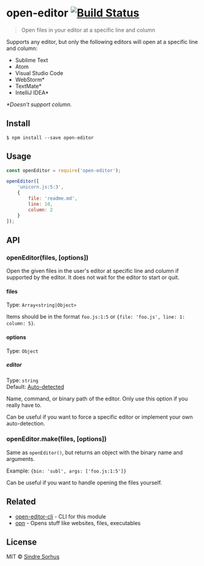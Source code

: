 # open-editor [![Build Status](https://travis-ci.org/sindresorhus/open-editor.svg?branch=master)](https://travis-ci.org/sindresorhus/open-editor)

> Open files in your editor at a specific line and column

Supports any editor, but only the following editors will open at a specific line and column:

- Sublime Text
- Atom
- Visual Studio Code
- WebStorm*
- TextMate*
- IntelliJ IDEA*

*\*Doesn't support column.*


## Install

```
$ npm install --save open-editor
```


## Usage

```js
const openEditor = require('open-editor');

openEditor([
	'unicorn.js:5:3',
	{
		file: 'readme.md',
		line: 10,
		column: 2
	}
]);
```


## API

### openEditor(files, [options])

Open the given files in the user's editor at specific line and column if supported by the editor. It does not wait for the editor to start or quit.

#### files

Type: `Array<string|Object>`

Items should be in the format `foo.js:1:5` or `{file: 'foo.js', line: 1: column: 5}`.

#### options

Type: `Object`

##### editor

Type: `string`<br>
Default: [Auto-detected](https://github.com/sindresorhus/env-editor)

Name, command, or binary path of the editor. Only use this option if you really have to.

Can be useful if you want to force a specific editor or implement your own auto-detection.

### openEditor.make(files, [options])

Same as `openEditor()`, but returns an object with the binary name and arguments.

Example: `{bin: 'subl', args: ['foo.js:1:5']}`

Can be useful if you want to handle opening the files yourself.


## Related

- [open-editor-cli](https://github.com/sindresorhus/open-editor-cli) - CLI for this module
- [opn](https://github.com/sindresorhus/opn) - Opens stuff like websites, files, executables


## License

MIT © [Sindre Sorhus](https://sindresorhus.com)
